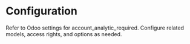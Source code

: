 # Configuration

Refer to Odoo settings for account_analytic_required. Configure related models, access rights, and options as needed.
